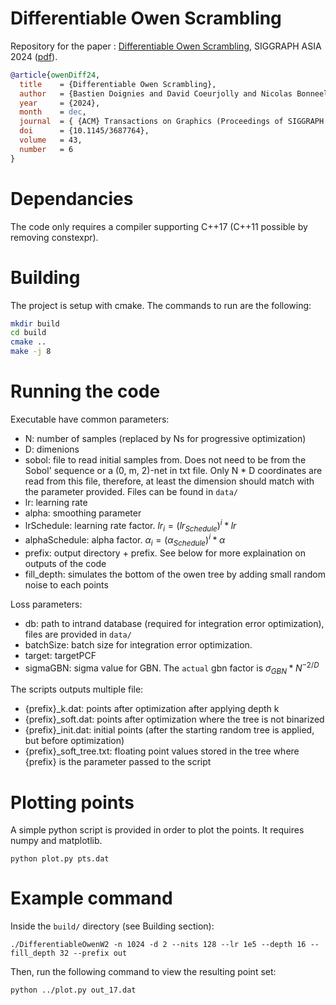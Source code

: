 # Differentiable Owen Scrambling 

Repository for the paper : [Differentiable Owen Scrambling](https://dl.acm.org/doi/10.1145/3687764), SIGGRAPH ASIA 2024 ([pdf](https://perso.liris.cnrs.fr/david.coeurjolly/publication/owen-diff-24/owen-diff-24.pdf)).

``` bibtex
@article{owenDiff24,
  title    = {Differentiable Owen Scrambling},
  author   = {Bastien Doignies and David Coeurjolly and Nicolas Bonneel and  Julie Digne and Jean-Claude Iehl and Victor Ostromoukhov},
  year     = {2024},
  month    = dec,
  journal  = { {ACM} Transactions on Graphics (Proceedings of SIGGRAPH Asia)},
  doi      = {10.1145/3687764},
  volume   = 43,
  number   = 6
}
```

# Dependancies

The code only requires a compiler supporting C++17 (C++11 possible by removing constexpr).

# Building

The project is setup with cmake. The commands to run are the following: 

``` bash
mkdir build
cd build
cmake ..
make -j 8 
```

# Running the code 

Executable have common parameters:

* N: number of samples (replaced by Ns for progressive optimization)
* D: dimenions
* sobol: file to read initial samples from. Does not need to be from the Sobol' sequence or a (0, m, 2)-net in txt file. Only N * D coordinates are read from this file, therefore, at least the dimension should match with the parameter provided. Files can be found in `data/` 
* lr: learning rate
* alpha: smoothing parameter
* lrSchedule: learning rate factor. $lr_{i} = (lr_{Schedule})^{i} * lr$
* alphaSchedule: alpha factor. $\alpha_{i} = (\alpha_{Schedule})^{i} * \alpha$
* prefix: output directory + prefix. See below for more explaination on outputs of the code
* fill_depth: simulates the bottom of the owen tree by adding small random noise to each points

Loss parameters:

* db: path to intrand database (required for integration error optimization), files are provided in `data/`
* batchSize: batch size for integration error optimization. 
* target: targetPCF
* sigmaGBN: sigma value for GBN. The `actual` gbn factor is $\sigma_{GBN} * N^{-2/D}$

The scripts outputs multiple file:

* {prefix}_k.dat: points after optimization after applying depth k
* {prefix}_soft.dat: points after optimization where the tree is not binarized
* {prefix}_init.dat: initial points (after the starting random tree is applied, but before optimization)
* {prefix}_soft_tree.txt: floating point values stored in the tree
where {prefix} is the parameter passed to the script

# Plotting points 

A simple python script is provided in order to plot the points. It requires numpy and matplotlib. 

`python plot.py pts.dat`

# Example command

Inside the `build/` directory (see Building section): 

`./DifferentiableOwenW2 -n 1024 -d 2 --nits 128 --lr 1e5 --depth 16 --fill_depth 32 --prefix out`

Then, run the following command to view the resulting point set:

`python ../plot.py out_17.dat`